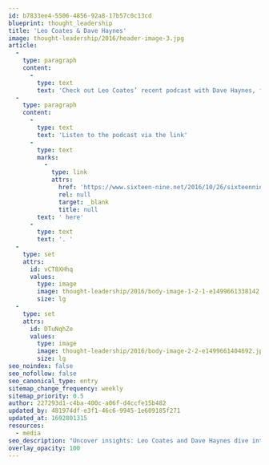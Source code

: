 ```yaml
---
id: b7833ee4-5506-4856-92a8-17b57c0c13cd
blueprint: thought_leadership
title: 'Leo Coates & Dave Haynes'
image: thought-leadership/2016/header-image-3.jpg
article:
  -
    type: paragraph
    content:
      -
        type: text
        text: 'Check out Leo Coates’ recent podcast with Dave Haynes, founder and editor of digital signage blog Sixteen:Nine. Leo talks about how Coates operates and why data is king.'
  -
    type: paragraph
    content:
      -
        type: text
        text: 'Listen to the podcast via the link'
      -
        type: text
        marks:
          -
            type: link
            attrs:
              href: 'https://www.sixteen-nine.net/2016/10/26/sixteennine-podcasts-leo-coates-the-coates-group/'
              rel: null
              target: _blank
              title: null
        text: ' here'
      -
        type: text
        text: '. '
  -
    type: set
    attrs:
      id: vCT8XHhq
      values:
        type: image
        image: thought-leadership/2016/body-image-1-2-1-e1499661338142.jpg
        size: lg
  -
    type: set
    attrs:
      id: DTuNqhZe
      values:
        type: image
        image: thought-leadership/2016/body-image-2-2-e1499661404692.jpg
        size: lg
seo_noindex: false
seo_nofollow: false
seo_canonical_type: entry
sitemap_change_frequency: weekly
sitemap_priority: 0.5
author: 227293d1-c4ba-400c-a06f-d4ccfe15b482
updated_by: 481974df-e3f1-46c6-9945-1e609185f271
updated_at: 1692801315
resources:
  - media
seo_description: "Uncover insights: Leo Coates and Dave Haynes dive into Coates' operations and a data-driven approach. Listen now!"
overlay_opacity: 100
---
```

